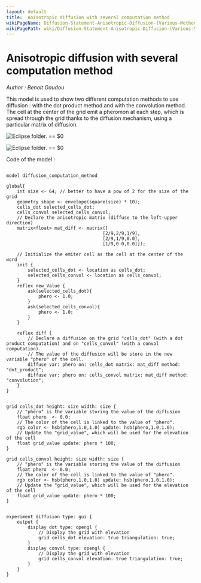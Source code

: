 ```yaml
---
layout: default
title:  Anisotropic diffusion with several computation method
wikiPageName: Diffusion-Statement-Anisotropic-Diffusion-(Various-Methods)
wikiPagePath: wiki/Diffusion-Statement-Anisotropic-Diffusion-(Various-Methods).md
---
```


[//]: # (keyword|operator_hsb)
[//]: # (keyword|statement_diffuse)
[//]: # (keyword|type_matrix)
[//]: # (keyword|concept_diffusion)
[//]: # (keyword|concept_matrix)
[//]: # (keyword|concept_math)
[//]: # (keyword|concept_elevation)
# Anisotropic diffusion with several computation method


_Author : Benoit Gaudou_

This model is used to show two different computation methods to use diffusion : with the dot product method and with the convolution method. The cell at the center of the grid emit a pheromon at each step, which is spread through the grid thanks to the diffusion mechanism, using a particular matrix of diffusion. 


<p><img src="gm_wiki/resources/images/modelLibraryScreenshots/Additionnal Plugins/Diffusion Statement/Diffusion Statement Anisotropic Diffusion (Various Methods)/convol-10.png" alt="Eclipse folder." title class="img-responsive"> == $0</p><p><img src="gm_wiki/resources/images/modelLibraryScreenshots/Additionnal Plugins/Diffusion Statement/Diffusion Statement Anisotropic Diffusion (Various Methods)/dot-10.png" alt="Eclipse folder." title class="img-responsive"> == $0</p>Code of the model : 

```

model diffusion_computation_method

global{
	int size <- 64; // better to have a pow of 2 for the size of the grid
  	geometry shape <- envelope(square(size) * 10);
  	cells_dot selected_cells_dot;
  	cells_convol selected_cells_convol;
  	// Declare the anisotropic matrix (diffuse to the left-upper direction)
  	matrix<float> mat_diff <- matrix([
									[2/9,2/9,1/9],
									[2/9,1/9,0.0],
									[1/9,0.0,0.0]]);

	// Initialize the emiter cell as the cell at the center of the word
	init {
		selected_cells_dot <- location as cells_dot;
  		selected_cells_convol <- location as cells_convol;
	}
	reflex new_Value {
		ask(selected_cells_dot){
			phero <- 1.0;
		}
		ask(selected_cells_convol){
			phero <- 1.0;
		}		
	}

	reflex diff {
		// Declare a diffusion on the grid "cells_dot" (with a dot product computation) and on "cells_convol" (with a convol computation). 
		// The value of the diffusion will be store in the new variable "phero" of the cell.
		diffuse var: phero on: cells_dot matrix: mat_diff method: "dot_product";	
		diffuse var: phero on: cells_convol matrix: mat_diff method: "convolution";			
	}
}


grid cells_dot height: size width: size {
	// "phero" is the variable storing the value of the diffusion
	float phero  <- 0.0;
	// The color of the cell is linked to the value of "phero".
	rgb color <- hsb(phero,1.0,1.0) update: hsb(phero,1.0,1.0);
	// Update the "grid_value", which will be used for the elevation of the cell
	float grid_value update: phero * 100;
} 

grid cells_convol height: size width: size {
	// "phero" is the variable storing the value of the diffusion
	float phero  <- 0.0;
	// The color of the cell is linked to the value of "phero".
	rgb color <- hsb(phero,1.0,1.0) update: hsb(phero,1.0,1.0);
	// Update the "grid_value", which will be used for the elevation of the cell
	float grid_value update: phero * 100;
} 


experiment diffusion type: gui {
	output {
		display dot type: opengl {
			// Display the grid with elevation
			grid cells_dot elevation: true triangulation: true;
		}
		display convol type: opengl {
			// Display the grid with elevation
			grid cells_convol elevation: true triangulation: true;
		}
	}
}
```
